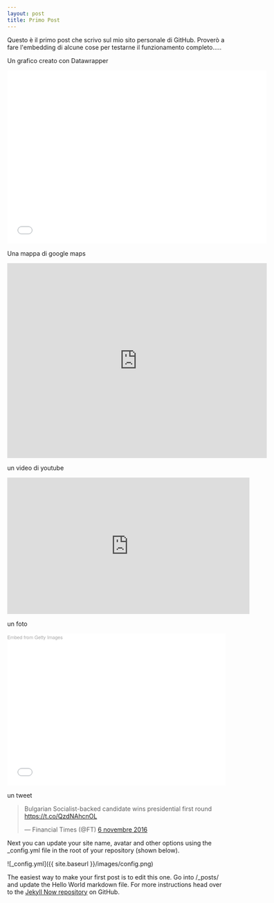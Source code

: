 ```yaml
---
layout: post
title: Primo Post
---
```


Questo è il primo post che scrivo sul mio sito personale di GitHub. Proverò a fare l'embedding di alcune cose per testarne il funzionamento completo.....


Un grafico creato con Datawrapper


<iframe src="//datawrapper.dwcdn.net/yxtnZ/1/" frameborder="0" allowtransparency="true" allowfullscreen="allowfullscreen" webkitallowfullscreen="webkitallowfullscreen" mozallowfullscreen="mozallowfullscreen" oallowfullscreen="oallowfullscreen" msallowfullscreen="msallowfullscreen" width="600" height="400"></iframe>

Una mappa di google maps

<iframe src="https://www.google.com/maps/embed?pb=!1m10!1m8!1m3!1d12059.022025002809!2d14.454862150000002!3d40.9211064!3m2!1i1024!2i768!4f13.1!5e0!3m2!1sit!2sit!4v1478459247590" width="600" height="450" frameborder="0" style="border:0" allowfullscreen></iframe>

un video di youtube

<iframe width="560" height="315" src="https://www.youtube.com/embed/pFZbRZuU9No" frameborder="0" allowfullscreen></iframe>


un foto

<div class="getty embed image" style="background-color:#fff;display:inline-block;font-family:'Helvetica Neue',Helvetica,Arial,sans-serif;color:#a7a7a7;font-size:11px;width:100%;max-width:510px;"><div style="padding:0;margin:0;text-align:left;"><a href="http://www.gettyimages.com/detail/585215177" target="_blank" style="color:#a7a7a7;text-decoration:none;font-weight:normal !important;border:none;display:inline-block;">Embed from Getty Images</a></div><div style="overflow:hidden;position:relative;height:0;padding:66.470588% 0 0 0;width:100%;"><iframe src="//embed.gettyimages.com/embed/585215177?et=-SeaTMlDRjh7Dv6PsvbeUQ&viewMoreLink=on&sig=V-aPba2pFO91BHS5jVxmOFPINljjRaCcfA2n8djc6iM=&caption=true" width="510" height="339" scrolling="no" frameborder="0" style="display:inline-block;position:absolute;top:0;left:0;width:100%;height:100%;margin:0;"></iframe></div><p style="margin:0;"></p></div>

un tweet

<blockquote class="twitter-tweet" data-lang="it"><p lang="en" dir="ltr">Bulgarian Socialist-backed candidate wins presidential first round <a href="https://t.co/QzdNAhcnOL">https://t.co/QzdNAhcnOL</a></p>&mdash; Financial Times (@FT) <a href="https://twitter.com/FT/status/795341970575134721">6 novembre 2016</a></blockquote>
<script async src="//platform.twitter.com/widgets.js" charset="utf-8"></script>





Next you can update your site name, avatar and other options using the _config.yml file in the root of your repository (shown below).

![_config.yml]({{ site.baseurl }}/images/config.png)

The easiest way to make your first post is to edit this one. Go into /_posts/ and update the Hello World markdown file. For more instructions head over to the [Jekyll Now repository](https://github.com/barryclark/jekyll-now) on GitHub.
